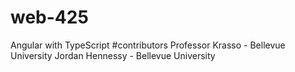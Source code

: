 # web-425
Angular with TypeScript
#contributors Professor Krasso - Bellevue University Jordan Hennessy - Bellevue University 